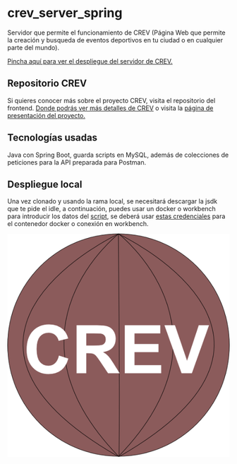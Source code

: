 # crev_server_spring
Servidor que permite el funcionamiento de CREV (Página Web que permite la creación y busqueda de eventos deportivos en tu ciudad o en cualquier parte del mundo). 

[Pincha aquí para ver el despliegue del servidor de CREV.](https://crevserverspring-production.up.railway.app)

## Repositorio CREV

Si quieres conocer más sobre el proyecto CREV, visita el repositorio del frontend. [Donde podrás ver más detalles de CREV](https://github.com/danielmera2912/crev) o visita la [página de presentación del proyecto.](https://danielmera2912.github.io/crev/)

## Tecnologías usadas

Java con Spring Boot, guarda scripts en MySQL, además de colecciones de peticiones para la API preparada para Postman.

## Despliegue local

Una vez clonado y usando la rama local, se necesitará descargar la jsdk que te pide el idle, a continuación, puedes usar un docker o workbench para introducir los datos del [script](https://github.com/danielmera2912/crev_server_spring/blob/master/src/main/resources/script.sql), se deberá usar [estas credenciales](https://github.com/danielmera2912/crev_server_spring/blob/local/src/main/resources/application.properties) para el contenedor docker o conexión en workbench.

<p align="center">
  <img src="https://raw.githubusercontent.com/danielmera2912/crev_server/master/crev_logo.png" />
</p>
